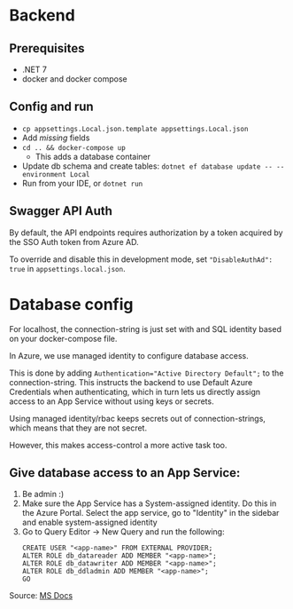 # Backend
## Prerequisites
 * .NET 7
 * docker and docker compose 

## Config and run
* `cp appsettings.Local.json.template appsettings.Local.json`
* Add _missing_ fields
* `cd .. && docker-compose up`
  * This adds a database container
* Update db schema and create tables: `dotnet ef database update -- --environment Local`
* Run from your IDE, or `dotnet run`


## Swagger API Auth
By default, the API endpoints requires authorization by a token acquired by the SSO Auth token from Azure AD.

To override and disable this in development mode, set `"DisableAuthAd": true` in `appsettings.local.json`.

# Database config 
For localhost, the connection-string is just set with and SQL identity based on your docker-compose file. 

In Azure, we use managed identity to configure database access. 

This is done by adding `Authentication="Active Directory Default";` to the connection-string. This instructs the backend to use 
Default Azure Credentials when authenticating, which in turn lets us directly assign access to an App Service without using 
keys or secrets.

Using managed identity/rbac keeps secrets out of connection-strings, which means that they are not secret. 

However, this makes access-control a more active task too. 

## Give database access to an App Service:
1. Be admin :)
2. Make sure the App Service has a System-assigned identity. 
   Do this in the Azure Portal. Select the app service, go to "Identity" in the sidebar and enable system-assigned identity
3. Go to Query Editor -> New Query and run the following: 
   ```tsql
   CREATE USER "<app-name>" FROM EXTERNAL PROVIDER;
   ALTER ROLE db_datareader ADD MEMBER "<app-name>";
   ALTER ROLE db_datawriter ADD MEMBER "<app-name>";
   ALTER ROLE db_ddladmin ADD MEMBER "<app-name>";
   GO
   ```

Source: [MS Docs](https://learn.microsoft.com/en-us/azure/app-service/tutorial-connect-msi-azure-database?tabs=sqldatabase,systemassigned,dotnet,windowsclient#2-configure-managed-identity-for-app)
